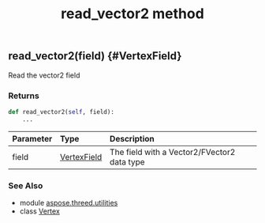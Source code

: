 ﻿---
title: read_vector2 method
second_title: Aspose.3D for Python via .NET API References
description: 
type: docs
weight: 80
url: /python-net/aspose.threed.utilities/vertex/read_vector2/
is_root: false
---

## read_vector2(field) {#VertexField}

Read the vector2 field

### Returns 





```python
def read_vector2(self, field):
    ...
```


| Parameter | Type | Description |
| :- | :- | :- |
| field | [VertexField](/3d/python-net/aspose.threed.utilities/vertexfield) | The field with a Vector2/FVector2 data type |



### See Also
* module [aspose.threed.utilities](../../)
* class [Vertex](/3d/python-net/aspose.threed.utilities/vertex)

